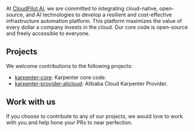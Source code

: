 At [CloudPilot AI](https://cloudpilot.ai), we are committed to integrating cloud-native, open-source, and AI technologies to develop a resilient and cost-effective infrastructure automation platform. This platform maximizes the value of every dollar a company invests in the cloud. Our core code is open-source and freely accessible to everyone.

## Projects
We welcome contributions to the following projects:
* [karpenter-core](https://github.com/kubernetes-sigs/karpenter): Karpenter core code.
* [karpenter-provider-alicloud](https://github.com/cloudpilot-ai/karpenter-provider-alicloud): Alibaba Cloud Karpenter Provider.

## Work with us
If you choose to contribute to any of our projects, we would love to work with you and help hone your PRs to near perfection.
